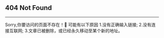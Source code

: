 
## 404 Not Found
***
Sorry,你要访问的页面不存在！:nauseated_face:
可能有以下原因
1.没有正确输入链接;
2.没有连接互联网;
3.文章已被删除，或已经永久移动至某个新的地址。
